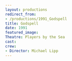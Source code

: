 ```yaml
---
layout: productions
redirect_from:
- /productions/1991_Godspell
title: Godspell
date: 1991
featured_image:
Theatre: Players by the Sea
cast:
crew:
- Director: Michael Lipp
---
```

